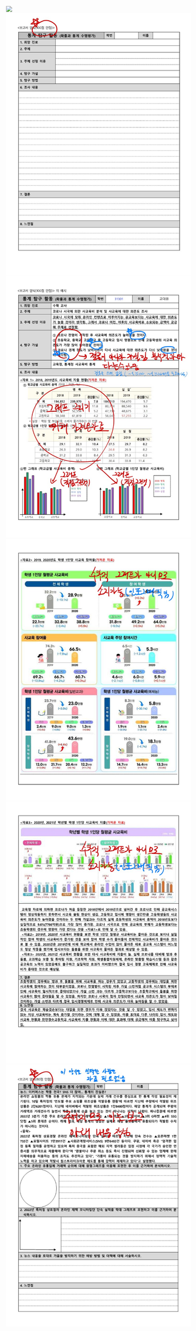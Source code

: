 <img src="/assets/2024학년도 확률과 통계 수행평가(통계 탐구 활동) 안내자료(필기추가)_1. jpg"/>

<img src="/assets/2024학년도 확률과 통계 수행평가(통계 탐구 활동) 안내자료(필기추가)_2.jpg"/>

<img src="/assets/2024학년도 확률과 통계 수행평가(통계 탐구 활동) 안내자료(필기추가)_3.jpg"/>

<img src="/assets/2024학년도 확률과 통계 수행평가(통계 탐구 활동) 안내자료(필기추가)_4.jpg"/>

<img src="/assets/2024학년도 확률과 통계 수행평가(통계 탐구 활동) 안내자료(필기추가)_5.jpg"/>

<img src="/assets/2024학년도 확률과 통계 수행평가(통계 탐구 활동) 안내자료(필기추가)_6.jpg"/>














